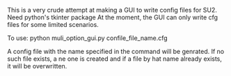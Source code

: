 This is a very crude attempt at making a GUI to write config files for SU2.
Need python's tkinter package
At the moment, the GUI can only write cfg files for some limited scenarios.

To use:
python muli_option_gui.py confile_file_name.cfg

A config file with the name specified in the command will be genrated. If no such file exists, a ne one is created and if a file by hat name already exists, it will be overwritten.
